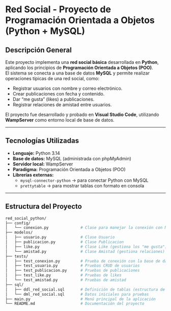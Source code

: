 #  Red Social - Proyecto de Programación Orientada a Objetos (Python + MySQL)

##  Descripción General
Este proyecto implementa una **red social básica** desarrollada en **Python**, aplicando los principios de **Programación Orientada a Objetos (POO)**.  
El sistema se conecta a una base de datos **MySQL** y permite realizar operaciones típicas de una red social, como:

- Registrar usuarios con nombre y correo electrónico.  
- Crear publicaciones con fecha y contenido.  
- Dar “me gusta” (likes) a publicaciones.  
- Registrar relaciones de amistad entre usuarios.  

El proyecto fue desarrollado y probado en **Visual Studio Code**, utilizando **WampServer** como entorno local de base de datos.

---

##  Tecnologías Utilizadas
- **Lenguaje:** Python 3.14  
- **Base de datos:** MySQL (administrada con phpMyAdmin)  
- **Servidor local:** WampServer  
- **Paradigma:** Programación Orientada a Objetos (POO)  
- **Librerías externas:**
  - `mysql-connector-python` → para conectar Python con MySQL  
  - `prettytable` → para mostrar tablas con formato en consola

---

##  Estructura del Proyecto

```bash
red_social_python/
├── config/
│   └── conexion.py              # Clase para manejar la conexión con MySQL
├── modelos/
│   ├── usuario.py               # Clase Usuario
│   ├── publicacion.py           # Clase Publicacion
│   ├── like.py                  # Clase Like (gestiona los "me gusta")
│   └── amistad.py               # Clase Amistad (gestiona relaciones)
├── tests/
│   ├── test_conexion.py         # Prueba de conexión con la base de datos
│   ├── test_usuario.py          # Pruebas CRUD de usuarios
│   ├── test_publicacion.py      # Pruebas de publicaciones
│   ├── test_like.py             # Pruebas de likes
│   └── test_amistad.py          # Pruebas de amistad
├── sql/
│   ├── ddl_red_social.sql       # Definición de tablas (estructura de BD)
│   └── dml_red_social.sql       # Datos iniciales para pruebas
├── main.py                      # Menú principal de la aplicación
└── README.md                    # Documentación del proyecto
